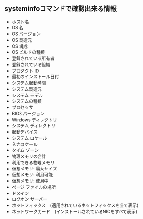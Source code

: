 ## systeminfoコマンドで確認出来る情報

- ホスト名
- OS 名
- OS バージョン
- OS 製造元
- OS 構成
- OS ビルドの種類
- 登録されている所有者
- 登録されている組織
- プロダクト ID
- 最初のインストール日付
- システム起動時間
- システム製造元
- システム モデル
- システムの種類
- プロセッサ
- BIOS バージョン
- Windows ディレクトリ
- システム ディレクトリ
- 起動デバイス
- システム ロケール
- 入力ロケール
- タイム ゾーン
- 物理メモリの合計
- 利用できる物理メモリ
- 仮想メモリ: 最大サイズ
- 仮想メモリ: 利用可能
- 仮想メモリ: 使用中
- ページ ファイルの場所
- ドメイン
- ログオン サーバー
- ホットフィックス　(適用されているホットフィックスを全て表示)
- ネットワークカード　(インストールされているNICをすべて表示)
